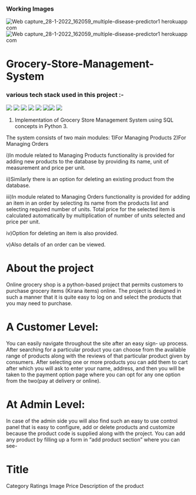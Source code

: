 ### Working Images
![Web capture_28-1-2022_162059_multiple-disease-predictor1 herokuapp com](https://www.mxicoders.com/uploads/page/thumb/111537268550.png)
![Web capture_28-1-2022_162059_multiple-disease-predictor1 herokuapp com](https://th.bing.com/th/id/R.4b838d6f6452fb51db2e999b3938d114?rik=ynVdeFjALKMRPg&riu=http%3a%2f%2f3.bp.blogspot.com%2f-HR2TSVQQAzQ%2fUXT9O9eHmFI%2fAAAAAAAABfQ%2f4ppQLeW_S0Y%2fs1600%2fClarity%2bARS%2b-%2bLean%2bRetail%2bExecution.png&ehk=Swu%2fMO6ENrtd39YUPTbXciAB1EqLlpd7fbaOjYUCvKw%3d&risl=&pid=ImgRaw&r=0)
# Grocery-Store-Management-System
### various tech stack used in this project :- 
 <img src="https://img.shields.io/badge/Python-FFD43B?style=for-the-badge&logo=python&logoColor=blue" /> <img src="https://img.shields.io/badge/JavaScript-323330?style=for-the-badge&logo=javascript&logoColor=F7DF1E" /> <img src="https://img.shields.io/badge/Flask-000000?style=for-the-badge&logo=flask&logoColor=white" /> <img src="https://img.shields.io/badge/jQuery-0769AD?style=for-the-badge&logo=jquery&logoColor=white" /> <img src="https://img.shields.io/badge/Colab-F9AB00?style=for-the-badge&logo=googlecolab&color=525252" /> <img src="https://img.shields.io/badge/Visual_Studio_Code-0078D4?style=for-the-badge&logo=visual%20studio%20code&logoColor=white" /><img src="https://img.shields.io/badge/Pandas-2C2D72?style=for-the-badge&logo=pandas&logoColor=white" /> <img src = "https://img.shields.io/badge/Numpy-777BB4?style=for-the-badge&logo=numpy&logoColor=white" />
 
1) Implementation of Grocery Store Management System using SQL concepts in Python 3.

The system consists of two main modules:
1)For Managing Products
2)For Managing Orders


i)In module related to Managing Products functionality is provided for adding new products to 
the database by providing its name, unit of measurement and price per unit.

ii)Similarly there is an option for deleting an existing product from the database.

iii)In module related to Managing Orders functionality is provided for adding an item in an order 
by selecting its name from the products list and selecting required number of units. Total price 
for the selected item is calculated automatically by multiplication of number of units selected 
and price per unit.

iv)Option for deleting an item is also provided.

v)Also details of an order can be viewed.

# About the project
Online grocery shop is a python-based project that permits customers to purchase grocery items (Kirana items) online. The project is designed in such a manner that it is quite easy to log on and select the products that you may need to purchase.

# A Customer Level:
You can easily navigate throughout the site after an easy sign- up process. After searching for a particular product you can choose from the available range of products along with the reviews of that particular product given by consumers. After selecting one or more products you can add them to cart after which you will ask to enter your name, address, and then you will be taken to the payment option page where you can opt for any one option from the two(pay at delivery or online). 

# At Admin Level:
 In case of the admin side you will also find such an easy to use control panel that is easy to configure, add or delete products and customize because the product code is supplied along with the project. You can add any product by filling up a form in “add product section” where you can see-

# Title
Category
Ratings
Image
Price 
Description of the product




